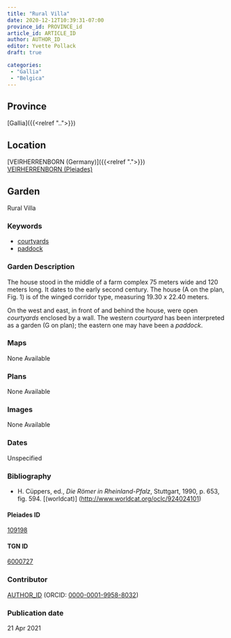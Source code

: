 ```yaml
---
title: "Rural Villa"
date: 2020-12-12T10:39:31-07:00
province_id: PROVINCE_id
article_id: ARTICLE_ID
author: AUTHOR_ID
editor: Yvette Pollack
draft: true

categories:
 - "Gallia"
 - "Belgica"
---
```


## Province
[Gallia]({{<relref "..">}})

## Location

[VEIRHERRENBORN  (Germany)]({{<relref ".">}}) \
[VEIRHERRENBORN (Pleiades)](<!-- none available -->)

<!--### Location Description-->

<!-- LEAVE THIS BLANK FOR NOW -->

<!--## Sublocation-->

<!--
[AREA WITHIN LOCATION, LIKE “PALATINE HILL”](GEOREFERENCE LINK)
A sublocation is any area larger than an individual garden, but located within a location. I would always try to include a link to a controlled vocabulary here if possible. This ID may well be different from the Garden ID, e.g., Pompeii versus a Garden in one of the houses which has its own Pleiades ID.
-->

<!-- ### Sublocation Description -->

## Garden
Rural Villa

### Keywords
- [courtyards](http://vocab.getty.edu/page/aat/300004095)
- [paddock](http://vocab.getty.edu/page/aat/300428748)

### Garden Description

The house stood in the middle of a farm complex 75 meters wide and 120 meters long. It dates to the early second century.  The house (A on the plan, Fig. 1) is of the winged corridor type, measuring 19.30 x 22.40 meters.

 On the west and east, in front of and behind the house, were open *courtyards* enclosed by a wall. The western *courtyard* has been interpreted as a garden (G on plan); the eastern one may have been a *paddock*.


<!-- Text comes from draft file-->


### Maps

None Available

### Plans

None Available
<!--
{{< figure src="IMG_URL" alt="ALT_TEXT" title="CAPTION" >}}
-->

### Images

None Available
<!--
{{< figure src="IMG_URL" alt="ALT_TEXT" title="CAPTION" >}}
-->

### Dates
Unspecified

### Bibliography
- H. Cüppers, ed., *Die Römer in Rheinland-Pfalz*, Stuttgart, 1990, p. 653, fig. 594. [(worldcat)] (http://www.worldcat.org/oclc/924024101)

<!--#### Periodo ID-->

<!-- [PERIODO_ID](https://pleiades.stoa.org/places/PLEIADES_ID) -->

#### Pleiades ID

[109198](<!-- not on pleiades -->)

#### TGN ID
[6000727](http://vocab.getty.edu/page/tgn/6000727)

### Contributor
[AUTHOR_ID](link) (ORCID: [0000-0001-9958-8032](https://orcid.org/0000-0001-9958-8032))

### Publication date

21 Apr 2021

<!--### Related articles-->

<!-- Links to other related articles. Leave blank for now -->